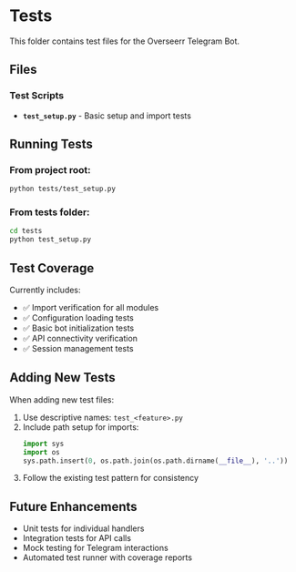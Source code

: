 # Tests

This folder contains test files for the Overseerr Telegram Bot.

## Files

### Test Scripts
- **`test_setup.py`** - Basic setup and import tests

## Running Tests

### From project root:
```bash
python tests/test_setup.py
```

### From tests folder:
```bash
cd tests
python test_setup.py
```

## Test Coverage

Currently includes:
- ✅ Import verification for all modules
- ✅ Configuration loading tests  
- ✅ Basic bot initialization tests
- ✅ API connectivity verification
- ✅ Session management tests

## Adding New Tests

When adding new test files:
1. Use descriptive names: `test_<feature>.py`
2. Include path setup for imports:
   ```python
   import sys
   import os
   sys.path.insert(0, os.path.join(os.path.dirname(__file__), '..'))
   ```
3. Follow the existing test pattern for consistency

## Future Enhancements
- Unit tests for individual handlers
- Integration tests for API calls
- Mock testing for Telegram interactions
- Automated test runner with coverage reports
